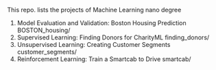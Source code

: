 This repo. lists the projects of Machine Learning nano degree

1. Model Evaluation and Validation: Boston Housing Prediction BOSTON_housing/  
2. Supervised Learning: Finding Donors for CharityML  finding_donors/  
3. Unsupervised Learning: Creating Customer Segments  customer_segments/  
4. Reinforcement Learning: Train a Smartcab to Drive  smartcab/

